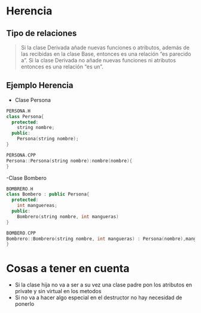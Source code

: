 # Herencia

## Tipo de relaciones

> Si la clase Derivada añade nuevas funciones o atributos, además de las recibidas en la clase Base, entonces es una relación “es parecido a”.
> Si la clase Derivada no añade nuevas funciones ni atributos entonces es una relación “es un”.

## Ejemplo Herencia

- Clase Persona

```c++
PERSONA.H
class Persona{
  protected:
    string nombre;
  public:
    Persona(string nombre);
}

PERSONA.CPP
Persona::Persona(string nombre):nombre(nombre){
}
```

-Clase Bombero

```c++
BOMBRERO.H
class Bombero : public Persona{
  protected:
    int manguereas;
  public:
    Bombrero(string nombre, int mangueras)
}

BOMBERO.CPP
Bombrero::Bombrero(string nombre, int mangueras) : Persona(nombre),mangueras(mangueras){
}
```

# Cosas a tener en cuenta

- Si la clase hija no va a ser a su vez una clase padre pon los atributos en private y sin virtual en los metodos
- Si no va a hacer algo especial en el destructor no hay necesidad de ponerlo 
